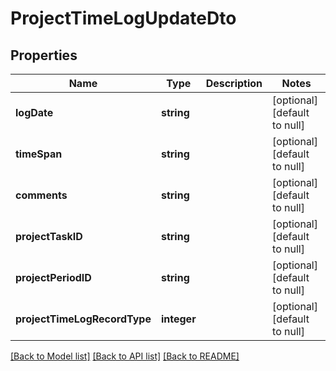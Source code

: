 # ProjectTimeLogUpdateDto

## Properties
Name | Type | Description | Notes
------------ | ------------- | ------------- | -------------
**logDate** | **string** |  | [optional] [default to null]
**timeSpan** | **string** |  | [optional] [default to null]
**comments** | **string** |  | [optional] [default to null]
**projectTaskID** | **string** |  | [optional] [default to null]
**projectPeriodID** | **string** |  | [optional] [default to null]
**projectTimeLogRecordType** | **integer** |  | [optional] [default to null]

[[Back to Model list]](../README.md#documentation-for-models) [[Back to API list]](../README.md#documentation-for-api-endpoints) [[Back to README]](../README.md)



